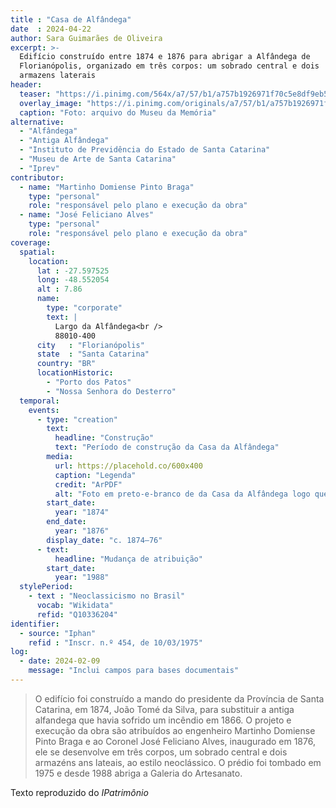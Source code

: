 ```yaml
---
title : "Casa de Alfândega"
date  : 2024-04-22
author: Sara Guimarães de Oliveira
excerpt: >-
  Edifício construído entre 1874 e 1876 para abrigar a Alfândega de
  Florianópolis, organizado em três corpos: um sobrado central e dois
  armazens laterais
header:
  teaser: "https://i.pinimg.com/564x/a7/57/b1/a757b1926971f70c5e8df9eb5e20c429.jpg"
  overlay_image: "https://i.pinimg.com/originals/a7/57/b1/a757b1926971f70c5e8df9eb5e20c429.jpg"
  caption: "Foto: arquivo do Museu da Memória"
alternative:
  - "Alfândega"
  - "Antiga Alfândega"
  - "Instituto de Previdência do Estado de Santa Catarina"
  - "Museu de Arte de Santa Catarina"
  - "Iprev"
contributor:
  - name: "Martinho Domiense Pinto Braga"
    type: "personal"
    role: "responsável pelo plano e execução da obra"
  - name: "José Feliciano Alves"
    type: "personal"
    role: "responsável pelo plano e execução da obra"
coverage:
  spatial:
    location:
      lat : -27.597525 
      long: -48.552054
      alt : 7.86
      name:
        type: "corporate"
        text: |
          Largo da Alfândega<br />
          88010-400
      city   : "Florianópolis"
      state  : "Santa Catarina"
      country: "BR"
      locationHistoric:
        - "Porto dos Patos"
        - "Nossa Senhora do Desterro"
  temporal:
    events:
      - type: "creation"
        text:
          headline: "Construção"
          text: "Período de construção da Casa da Alfândega"
        media:
          url: https://placehold.co/600x400
          caption: "Legenda"
          credit: "ArPDF"
          alt: "Foto em preto-e-branco de da Casa da Alfândega logo que inaugurada"
        start_date:
          year: "1874"
        end_date:
          year: "1876"
        display_date: "c. 1874–76"
      - text:
          headline: "Mudança de atribuição"
        start_date:
          year: "1988"
  stylePeriod:
    - text : "Neoclassicismo no Brasil"
      vocab: "Wikidata"
      refid: "Q10336204"
identifier:
  - source: "Iphan"
    refid : "Inscr. n.º 454, de 10/03/1975"
log:
  - date: 2024-02-09
    message: "Inclui campos para bases documentais"
---
```


</blockquote>

>O edifício foi construído a mando do presidente da Província de Santa
>Catarina, em 1874, João Tomé da Silva, para substituir a antiga
>alfandega que havia sofrido um incêndio em 1866. O projeto e execução da
>obra são atribuídos ao engenheiro Martinho Domiense Pinto Braga e ao
>Coronel José Feliciano Alves, inaugurado em 1876, ele se desenvolve em
>três corpos, um sobrado central e dois armazéns ans lateais, ao estilo
>neoclássico. O prédio foi tombado em 1975 e desde 1988 abriga a Galeria
>do Artesanato.

  <footer class="figure-caption">Texto reproduzido
  do <cite>IPatrimônio</footer>
</blockquote>

